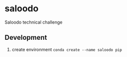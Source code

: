 # saloodo

Saloodo technical challenge

## Development

1. create environment `conda create --name saloodo pip`